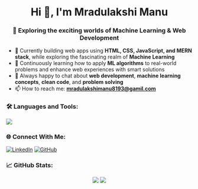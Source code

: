 <h1 align="center">Hi 👋, I'm Mradulakshi Manu</h1>
<h3 align="center">🚀 Exploring the exciting worlds of Machine Learning & Web Development</h3>

- 🔭 Currently building web apps using **HTML, CSS, JavaScript, and MERN stack**, while exploring the fascinating realm of **Machine Learning**
- 🌱 Continuously learning how to apply **ML algorithms** to real-world problems and enhance web experiences with smart solutions
- 💬 Always happy to chat about **web development**, **machine learning concepts**, **clean code**, and **problem solving**
- 📫 How to reach me: **mradulakshimanu8193@gamil.com**


### 🛠️ Languages and Tools:

<p align="left">
  <img src="https://skillicons.dev/icons?i=react,js,html,css,git,github,vscode,firebase" />
</p>

### 🌐 Connect With Me:

[![LinkedIn](https://img.shields.io/badge/LinkedIn-blue?logo=linkedin)](https://linkedin.com/in/your-link)
[![GitHub](https://img.shields.io/badge/GitHub-black?logo=github)](https://github.com/mradulakshi)


### 📈 GitHub Stats:

<p align="center">
  <img src="https://github-readme-stats.vercel.app/api?username=mradulakshi&show_icons=true&theme=tokyonight" />
  <img src="https://github-readme-stats.vercel.app/api/top-langs/?username=mradulakshi&layout=compact&theme=tokyonight" />
</p>

